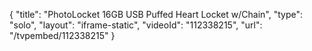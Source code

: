 {
    "title": "PhotoLocket 16GB USB Puffed Heart Locket w\/Chain",
    "type": "solo",
    "layout": "iframe-static",
    "videoId": "112338215",
    "url": "\/tvpembed\/112338215"
}